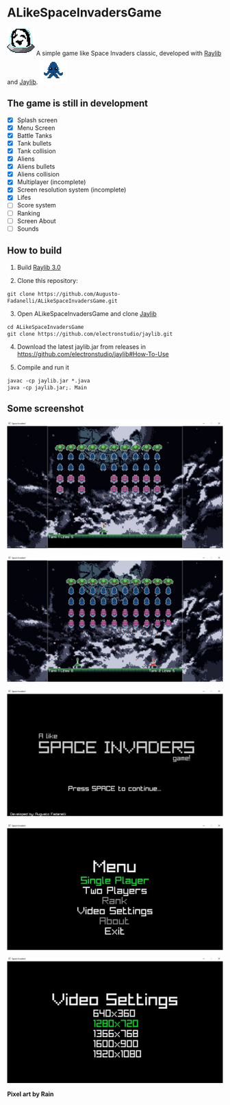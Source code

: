 # ALikeSpaceInvadersGame
![Uboa_UFO](https://github.com/Augusto-Fadanelli/ALikeSpaceInvadersGame/blob/main/assets/sprites/gifs/uboa_ufo.gif)
A simple game like Space Invaders classic, developed with [Raylib](https://github.com/raysan5/raylib) and [Jaylib](https://github.com/electronstudio/jaylib).
![Enemy2](https://github.com/Augusto-Fadanelli/ALikeSpaceInvadersGame/blob/main/assets/sprites/gifs/enemy2.gif)

## The game is still in development

- [X] Splash screen
- [X] Menu Screen
- [X] Battle Tanks
- [X] Tank bullets
- [X] Tank collision
- [X] Aliens
- [X] Aliens bullets
- [X] Aliens collision
- [X] Multiplayer (incomplete)
- [X] Screen resolution system (incomplete)
- [X] Lifes
- [ ] Score system
- [ ] Ranking
- [ ] Screen About
- [ ] Sounds

## How to build

1. Build [Raylib 3.0](https://github.com/raysan5/raylib/releases/tag/3.0.0)

2. Clone this repository:
```
git clone https://github.com/Augusto-Fadanelli/ALikeSpaceInvadersGame.git
```

3. Open ALikeSpaceInvadersGame and clone [Jaylib](https://github.com/electronstudio/jaylib)
```
cd ALikeSpaceInvadersGame
git clone https://github.com/electronstudio/jaylib.git
```
4. Download the latest jaylib.jar from releases in <https://github.com/electronstudio/jaylib#How-To-Use>

5. Compile and run it
```
javac -cp jaylib.jar *.java
java -cp jaylib.jar;. Main
```

## Some screenshot

![Single_Player](https://github.com/Augusto-Fadanelli/ALikeSpaceInvadersGame/blob/main/screenshots/singlePlayer.jpg)

![Two_Players](https://github.com/Augusto-Fadanelli/ALikeSpaceInvadersGame/blob/main/screenshots/twoPlayers.jpg)

![Splash](https://github.com/Augusto-Fadanelli/ALikeSpaceInvadersGame/blob/main/screenshots/splashScreen.jpg)

![Menu](https://github.com/Augusto-Fadanelli/ALikeSpaceInvadersGame/blob/main/screenshots/menuScreen.jpg)

![Video_Settings](https://github.com/Augusto-Fadanelli/ALikeSpaceInvadersGame/blob/main/screenshots/videoSettings.jpg)

**Pixel art by Rain**
